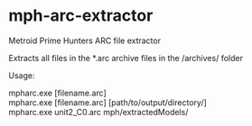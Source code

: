 # mph-arc-extractor
Metroid Prime Hunters ARC file extractor  

Extracts all files in the *.arc archive files in the /archives/ folder  

Usage:  

mpharc.exe [filename.arc]  
mpharc.exe [filename.arc] [path/to/output/directory/]  
mpharc.exe unit2_C0.arc mph/extractedModels/
